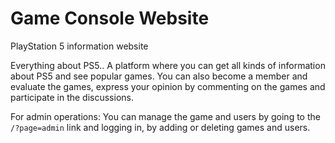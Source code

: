# Game Console Website
PlayStation 5 information website

Everything about PS5.. A platform where you can get all kinds of information about PS5 and see popular games. You can also become a member and evaluate the games, express your opinion by commenting on the games and participate in the discussions.

For admin operations: You can manage the game and users by going to the <code>/?page=admin</code> link and logging in, by adding or deleting games and users.
